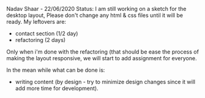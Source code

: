 Nadav Shaar - 22/06/2020
Status: 
I am still working on a sketch for the desktop layout,
Please don't change any html & css files until it will be ready.
My leftovers are:
- contact section (1/2 day)
- refactoring (2 days)

Only when i'm done with the refactoring (that should be ease the process of making the layout responsive,
we will start to add assignment for everyone.

In the mean while what can be done is:
- writing content (by design - try to minimize design changes since it will add more time for development).
